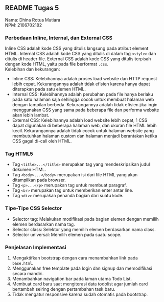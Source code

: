 ## README Tugas 5
Nama: Dhina Rotua Mutiara
<br />NPM: 2106702182

### Perbedaan Inline, Internal, dan External CSS
Inline CSS adalah kode CSS yang ditulis langsung pada atribut element HTML. Internal CSS adalah kode CSS yang ditulis di dalam tag `<style>` dan ditulis di header file. External CSS adalah kode CSS yang ditulis terpisah dengan kode HTML, yaitu pada file berformat `.css`.
<br />Kelebihan dan kekurangan:

- Inline CSS: Kelebihannya adalah proses load website dan HTTP request lebih cepat. Kekurangannya adalah tidak efisien karena hanya dapat diterapkan pada satu elemen HTML.
- Internal CSS: Kelebihannya adalah perubahan pada file hanya berlaku pada satu halaman saja sehingga cocok untuk membuat halaman web dengan tampilan berbeda. Kekurangannya adalah tidak efisien jika ingin menggunakan CSS yang sama pada beberapa file dan performa website akan lebih lambat.
- External CSS: Kelebihannya adalah load website lebih cepat, 1 CSS dapat digunakan di beberapa halaman web, dan ukuran file HTML lebih kecil. Kekurangannya adalah tidak cocok untuk halaman website yang membutuhkan halaman custom dan halaman menjadi berantakan ketika CSS gagal di-call oleh HTML.

### Tag HTML5
* Tag `<title>...</title>` merupakan tag yang mendeskripsikan judul dokumen HTML.
* Tag `<body>...</body>` merupakan isi dari file HTML yang akan ditampilkan pada browser.
* Tag `<p>...</p>` merupakan tag untuk membuat paragraf.
* Tag `<br>` merupakan tag untuk memberikan enter antar line.
* Tag `<div>` merupakan penanda bagian dari suatu kode.

### Tipe-Tipe CSS Selector
* Selector tag: Melakukan modifikasi pada bagian elemen dengan memilih elemen berdasarkan nama tag.
* Selector class: Selektor yang memilih elemen berdasarkan nama class.
* Selector universal: Memilih elemen pada suatu scope.

### Penjelasan Implementasi
1. Mengaktifkan bootstrap dengan cara menambahkan link pada `base.html`.
2. Menggunakan free template pada login dan signup dan memodifikasi secara mandiri.
3. Menambahkan navigation bar pada laman utama Todo List.
4. Membuat card baru saat mengiterasi data todolist agar jumlah card bertambah seiring dengan pertambahan task baru.
5. Tidak mengatur responsive karena sudah otomatis pada bootstrap.
